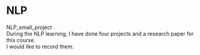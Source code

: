 # NLP
NLP_small_project  
During the NLP learning, I have done four projects and a research paper for this course.  
I would like to record them.
